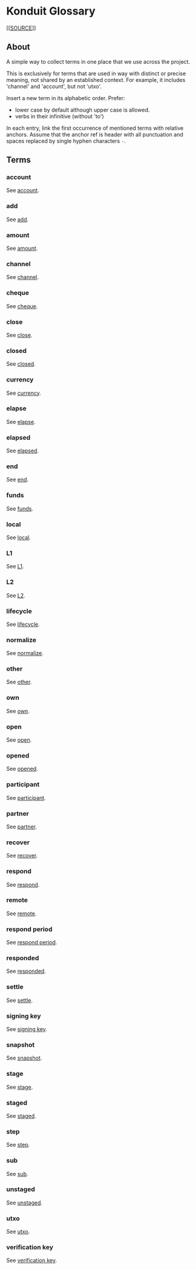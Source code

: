 # Konduit Glossary

[[[SOURCE](https://github.com/cardano-lightning/cardano-lightning/blob/main/docs/glossary.md)]]

## About

A simple way to collect terms in one place that we use across the project.

This is exclusively for terms that are used in way with distinct or precise
meaning, not shared by an established context. For example, it includes
'channel' and 'account', but not 'utxo'.

Insert a new term in its alphabetic order. Prefer:

- lower case by default although upper case is allowed.
- verbs in their infinitive (without 'to')

In each entry, link the first occurrence of mentioned terms with relative
anchors. Assume that the anchor ref is header with all punctuation and spaces
replaced by single hyphen characters `-`.

## Terms

### account

See
[account](https://github.com/cardano-lightning/cardano-lightning/blob/main/docs/glossary.md#account).

### add

See
[add](https://github.com/cardano-lightning/cardano-lightning/blob/main/docs/glossary.md#account).

### amount

See
[amount](https://github.com/cardano-lightning/cardano-lightning/blob/main/docs/glossary.md#amount).

### channel

See
[channel](https://github.com/cardano-lightning/cardano-lightning/blob/main/docs/glossary.md#channel).

### cheque

See
[cheque](https://github.com/cardano-lightning/cardano-lightning/blob/main/docs/glossary.md#cheque).

### close

See
[close](https://github.com/cardano-lightning/cardano-lightning/blob/main/docs/glossary.md#close).

### closed

See
[closed](https://github.com/cardano-lightning/cardano-lightning/blob/main/docs/glossary.md#closed).

### currency

See
[currency](https://github.com/cardano-lightning/cardano-lightning/blob/main/docs/glossary.md#currency).

### elapse

See
[elapse](https://github.com/cardano-lightning/cardano-lightning/blob/main/docs/glossary.md#elapse).

### elapsed

See
[elapsed](https://github.com/cardano-lightning/cardano-lightning/blob/main/docs/glossary.md#elapsed).

### end

See
[end](https://github.com/cardano-lightning/cardano-lightning/blob/main/docs/glossary.md#end).

### funds

See
[funds](https://github.com/cardano-lightning/cardano-lightning/blob/main/docs/glossary.md#funds).

### local

See
[local](https://github.com/cardano-lightning/cardano-lightning/blob/main/docs/glossary.md#local).

### L1

See
[L1](https://github.com/cardano-lightning/cardano-lightning/blob/main/docs/glossary.md#L1).

### L2

See
[L2](https://github.com/cardano-lightning/cardano-lightning/blob/main/docs/glossary.md#L2).

### lifecycle

See
[lifecycle](https://github.com/cardano-lightning/cardano-lightning/blob/main/docs/glossary.md#lifecycle).

### normalize

See
[normalize](https://github.com/cardano-lightning/cardano-lightning/blob/main/docs/glossary.md#normalize).

### other

See
[other](https://github.com/cardano-lightning/cardano-lightning/blob/main/docs/glossary.md#other).

### own

See
[own](https://github.com/cardano-lightning/cardano-lightning/blob/main/docs/glossary.md#own).

### open

See
[open](https://github.com/cardano-lightning/cardano-lightning/blob/main/docs/glossary.md#open).

### opened

See
[opened](https://github.com/cardano-lightning/cardano-lightning/blob/main/docs/glossary.md#opened).

### participant

See
[participant](https://github.com/cardano-lightning/cardano-lightning/blob/main/docs/glossary.md#participant).

### partner

See
[partner](https://github.com/cardano-lightning/cardano-lightning/blob/main/docs/glossary.md#partner).

### recover

See
[recover](https://github.com/cardano-lightning/cardano-lightning/blob/main/docs/glossary.md#recover).

### respond

See
[respond](https://github.com/cardano-lightning/cardano-lightning/blob/main/docs/glossary.md#respond).

### remote

See
[remote](https://github.com/cardano-lightning/cardano-lightning/blob/main/docs/glossary.md#remote).

### respond period

See
[respond period](https://github.com/cardano-lightning/cardano-lightning/blob/main/docs/glossary.md#respond-period).

### responded

See
[responded](https://github.com/cardano-lightning/cardano-lightning/blob/main/docs/glossary.md#responded).

### settle

See
[settle](https://github.com/cardano-lightning/cardano-lightning/blob/main/docs/glossary.md#settle).

### signing key

See
[signing key](https://github.com/cardano-lightning/cardano-lightning/blob/main/docs/glossary.md#signing-key).

### snapshot

See
[snapshot](https://github.com/cardano-lightning/cardano-lightning/blob/main/docs/glossary.md#snapshot).

### stage

See
[stage](https://github.com/cardano-lightning/cardano-lightning/blob/main/docs/glossary.md#stage).

### staged

See
[staged](https://github.com/cardano-lightning/cardano-lightning/blob/main/docs/glossary.md#staged).

### step

See
[step](https://github.com/cardano-lightning/cardano-lightning/blob/main/docs/glossary.md#step).

### sub

See
[sub](https://github.com/cardano-lightning/cardano-lightning/blob/main/docs/glossary.md#sub).

### unstaged

See
[unstaged](https://github.com/cardano-lightning/cardano-lightning/blob/main/docs/glossary.md#unstaged).

### utxo

See
[utxo](https://github.com/cardano-lightning/cardano-lightning/blob/main/docs/glossary.md#utxo).

### verification key

See
[verification key](https://github.com/cardano-lightning/cardano-lightning/blob/main/docs/glossary.md#verification-key).
